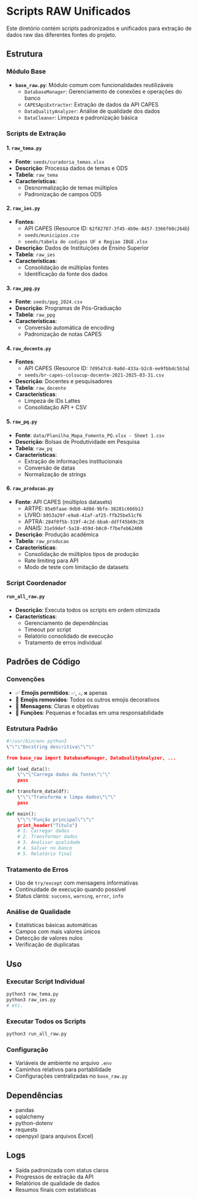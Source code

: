 # Scripts RAW Unificados

Este diretório contém scripts padronizados e unificados para extração de dados raw das diferentes fontes do projeto.

## Estrutura

### Módulo Base
- **`base_raw.py`**: Módulo comum com funcionalidades reutilizáveis
  - `DatabaseManager`: Gerenciamento de conexões e operações do banco
  - `CAPESApiExtractor`: Extração de dados da API CAPES
  - `DataQualityAnalyzer`: Análise de qualidade dos dados
  - `DataCleaner`: Limpeza e padronização básica

### Scripts de Extração

#### 1. `raw_tema.py`
- **Fonte**: `seeds/curadoria_temas.xlsx`
- **Descrição**: Processa dados de temas e ODS
- **Tabela**: `raw_tema`
- **Características**:
  - Desnormalização de temas múltiplos
  - Padronização de campos ODS

#### 2. `raw_ies.py`
- **Fontes**: 
  - API CAPES (Resource ID: `62f82787-3f45-4b9e-8457-3366f60c264b`)
  - `seeds/municipios.csv`
  - `seeds/tabela de codigos UF e Regiao IBGE.xlsx`
- **Descrição**: Dados de Instituições de Ensino Superior
- **Tabela**: `raw_ies`
- **Características**:
  - Consolidação de múltiplas fontes
  - Identificação da fonte dos dados

#### 3. `raw_ppg.py`
- **Fonte**: `seeds/ppg_2024.csv`
- **Descrição**: Programas de Pós-Graduação
- **Tabela**: `raw_ppg`
- **Características**:
  - Conversão automática de encoding
  - Padronização de notas CAPES

#### 4. `raw_docente.py`
- **Fontes**:
  - API CAPES (Resource ID: `7d9547c8-9a0d-433a-b2c8-ee9fbbdc5b3a`)
  - `seeds/br-capes-colsucup-docente-2021-2025-03-31.csv`
- **Descrição**: Docentes e pesquisadores
- **Tabela**: `raw_docente`
- **Características**:
  - Limpeza de IDs Lattes
  - Consolidação API + CSV

#### 5. `raw_pq.py`
- **Fonte**: `data/Planilha_Mapa_Fomento_PQ.xlsx - Sheet 1.csv`
- **Descrição**: Bolsas de Produtividade em Pesquisa
- **Tabela**: `raw_pq`
- **Características**:
  - Extração de informações institucionais
  - Conversão de datas
  - Normalização de strings

#### 6. `raw_producao.py`
- **Fonte**: API CAPES (múltiplos datasets)
  - ARTPE: `85e0faae-9db0-4d0d-9bfe-38281c666b13`
  - LIVRO: `b953a29f-e9a8-41af-af25-ffb25be51cf6`
  - APTRA: `284f0f5b-319f-4c2d-bba6-ddff45b69c28`
  - ANAIS: `31e59def-5a18-459d-b8c0-f7befeb62400`
- **Descrição**: Produção acadêmica
- **Tabela**: `raw_producao`
- **Características**:
  - Consolidação de múltiplos tipos de produção
  - Rate limiting para API
  - Modo de teste com limitação de datasets

### Script Coordenador

#### `run_all_raw.py`
- **Descrição**: Executa todos os scripts em ordem otimizada
- **Características**:
  - Gerenciamento de dependências
  - Timeout por script
  - Relatório consolidado de execução
  - Tratamento de erros individual

## Padrões de Código

### Convenções
- ✅ **Emojis permitidos**: `✅`, `⚠️`, `❌` apenas
- 🚫 **Emojis removidos**: Todos os outros emojis decorativos
- 📝 **Mensagens**: Claras e objetivas
- 🔧 **Funções**: Pequenas e focadas em uma responsabilidade

### Estrutura Padrão
```python
#!/usr/bin/env python3
\"\"\"Docstring descritiva\"\"\"

from base_raw import DatabaseManager, DataQualityAnalyzer, ...

def load_data():
    \"\"\"Carrega dados da fonte\"\"\"
    pass

def transform_data(df):
    \"\"\"Transforma e limpa dados\"\"\"
    pass

def main():
    \"\"\"Função principal\"\"\"
    print_header("Título")
    # 1. Carregar dados
    # 2. Transformar dados
    # 3. Analisar qualidade
    # 4. Salvar no banco
    # 5. Relatório final
```

### Tratamento de Erros
- Uso de `try/except` com mensagens informativas
- Continuidade de execução quando possível
- Status claros: `success`, `warning`, `error`, `info`

### Análise de Qualidade
- Estatísticas básicas automáticas
- Campos com mais valores únicos
- Detecção de valores nulos
- Verificação de duplicatas

## Uso

### Executar Script Individual
```bash
python3 raw_tema.py
python3 raw_ies.py
# etc.
```

### Executar Todos os Scripts
```bash
python3 run_all_raw.py
```

### Configuração
- Variáveis de ambiente no arquivo `.env`
- Caminhos relativos para portabilidade
- Configurações centralizadas no `base_raw.py`

## Dependências
- pandas
- sqlalchemy
- python-dotenv
- requests
- openpyxl (para arquivos Excel)

## Logs
- Saída padronizada com status claros
- Progressos de extração da API
- Relatórios de qualidade de dados
- Resumos finais com estatísticas
